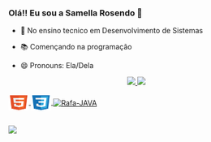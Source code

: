 ### Olá!! Eu sou a Samella Rosendo  👋

- 🌱 No ensino tecnico em Desenvolvimento de Sistemas 
- 📚 Començando na programação
- 😄 Pronouns: Ela/Dela 

  <!--meu git stats-->
<div align="center">
  <a href="https://github.com/SamRosendo">
  <img height="180em" src="https://github-readme-stats.vercel.app/api?username=SamRosendo&show_icons=true&theme=dracula&include_all_commits=true&count_private=true"/>
  <img height="180em" src="https://github-readme-stats.vercel.app/api/top-langs/?username=SamRosendo&layout=compact&langs_count=7&theme=dracula"/>
</div>
  
  <!--linguagens que sei--->
</div>
<div style="display: inline_block"><br>
  <img align="center" alt="Rafa-HTML" height="30" width="40" src="https://raw.githubusercontent.com/devicons/devicon/master/icons/html5/html5-original.svg">
  <img align="center" alt="Rafa-CSS" height="30" width="40" src="https://raw.githubusercontent.com/devicons/devicon/master/icons/css3/css3-original.svg">
  <img align="center" alt="Rafa-JAVA" height="30" width="40"
src="https://cdn.jsdelivr.net/gh/devicons/devicon/icons/java/java-plain-wordmark.svg" />
 
</div>

##
<!--minhas redes-->
<div> 
  <a href = "mailto:samella.rosendo0@gmail.com"><img src="https://img.shields.io/badge/-Gmail-%23333?style=for-the-badge&logo=gmail&logoColor=white" target="_blank"></a> 
</div>
